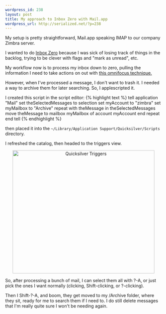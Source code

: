 ```yaml
--- 
wordpress_id: 238
layout: post
title: My approach to Inbox Zero with Mail.app
wordpress_url: http://serialized.net/?p=238
---
```

My setup is pretty straightforward, Mail.app speaking IMAP to our company Zimbra server.

I wanted to do [Inbox Zero](http://www.43folders.com/izero) because I was sick of losing track of things in the backlog, trying to be clever with flags and "mark as unread", etc.

My workflow now is to process my inbox down to zero, pulling the information I need to take actions on out with [this omnifocus technique.](http://www.earth2adam.com/omnifocus-gtd-actions-from-mail-redux/)

However, when I've processed a message, I don't want to trash it. I needed a way to archive them for later searching. So, I applescripted it.

I created this script in the script editor:
{% highlight text %}
    tell application "Mail"
        set theSelectedMessages to selection
        set myAccount to "zimbra"
        set myMailbox to "Archive"
        repeat with theMessage in theSelectedMessages
            move theMessage to mailbox myMailbox of account myAccount
        end repeat
    end tell
{% endhighlight %}

then placed it into the `~/Library/Application Support/Quicksilver/Scripts` directory.

I refreshed the catalog, then headed to the triggers view.

<div style="text-align:center;"><img src="http://serialized.net/wp-content/uploads/2009/03/triggers.jpg" alt="Quicksilver Triggers" border="0" width="456" height="395" /></div>

So, after processing a bunch of mail, I can select them all with ?-A, or just pick the ones I want normally (clicking, Shift-clicking, or ?-clicking).

Then I Shift-?-A, and boom, they get moved to my /Archive folder, where they sit, ready for me to search them if I need to. I do still delete messages that I'm really quite sure I won't be needing again.
